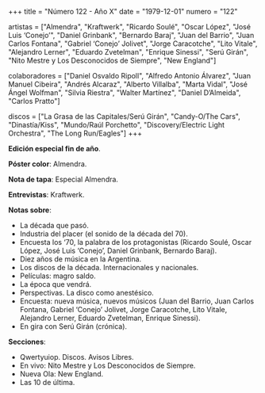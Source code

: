 +++
title = "Número 122 - Año X"
date = "1979-12-01"
numero = "122"

artistas = ["Almendra", "Kraftwerk", "Ricardo Soulé", "Oscar López", "José Luis ‘Conejo’", "Daniel Grinbank", "Bernardo Baraj", "Juan del Barrio", "Juan Carlos Fontana", "Gabriel ‘Conejo’ Jolivet", "Jorge Caracotche", "Lito Vitale", "Alejandro Lerner", "Eduardo Zvetelman", "Enrique Sinessi", "Serú Girán", "Nito Mestre y Los Desconocidos de Siempre", "New England"] 

colaboradores = ["Daniel Osvaldo Ripoll", "Alfredo Antonio Álvarez", "Juan Manuel Cibeira", "Andrés Alcaraz", "Alberto Villalba", "Marta Vidal", "José Ángel Wolfman", "Silvia Riestra", "Walter Martínez", "Daniel D’Almeida", "Carlos Pratto"]

discos = ["La Grasa de las Capitales/Serú Girán", "Candy-O/The Cars", "Dinastía/Kiss", "Mundo/Raúl Porchetto", "Discovery/Electric Light Orchestra", "The Long Run/Eagles"]
+++

**Edición especial fin de año**.

**Póster color**: Almendra.

**Nota de tapa**: Especial Almendra. 

**Entrevistas**: Kraftwerk.

**Notas sobre**:

- La década que pasó.
- Industria del placer (el sonido de la década del 70).
- Encuesta los ‘70, la palabra de los protagonistas (Ricardo Soulé, Oscar López, José Luis ‘Conejo’, Daniel Grinbank, Bernardo Baraj).
- Diez años de música en la Argentina.
- Los discos de la década. Internacionales y nacionales.
- Películas: magro saldo.
- La época que vendrá.
- Perspectivas. La disco como anestésico.
- Encuesta: nueva música, nuevos músicos (Juan del Barrio, Juan Carlos Fontana, Gabriel ‘Conejo’ Jolivet, Jorge Caracotche, Lito Vitale, Alejandro Lerner, Eduardo Zvetelman, Enrique Sinessi).
- En gira con Serú Girán (crónica).

**Secciones**:

- Qwertyuiop. Discos. Avisos Libres.
- En vivo: Nito Mestre y Los Desconocidos de Siempre.
- Nueva Ola: New England.
- Las 10 de última.
